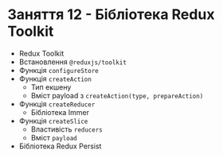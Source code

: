 # Заняття 12 - Бібліотека Redux Toolkit

- Redux Toolkit
- Встановлення `@reduxjs/toolkit`
- Функція `configureStore`
- Функція `createAction`
  - Тип екшену
  - Вміст payload з `createAction(type, prepareAction)`
- Функція `createReducer`
  - Бібліотека Immer
- Функція `createSlice`
  - Властивість `reducers`
  - Вміст `payload`
- Бібліотека Redux Persist
